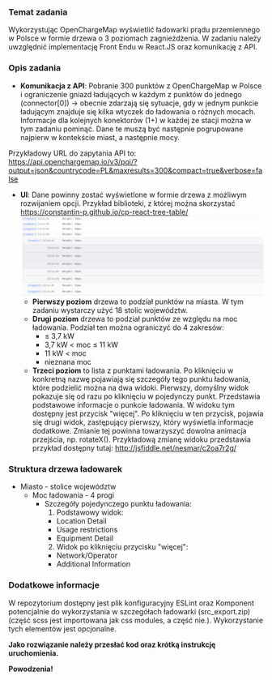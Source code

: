 ### Temat zadania
Wykorzystując OpenChargeMap wyświetlić ładowarki prądu przemiennego w Polsce w formie drzewa o 3 poziomach zagnieżdżenia. W zadaniu należy uwzględnić implementację Front Endu w React.JS oraz komunikację z API.


### Opis zadania
- __Komunikacja z API__: Pobranie 300 punktów z OpenChargeMap w Polsce i ograniczenie gniazd ładujących w każdym z punktów do jednego (connector[0]) → obecnie zdarzają się sytuacje, gdy w jednym punkcie ładującym znajduje się kilka wtyczek do ładowania o różnych mocach. Informacje dla kolejnych konektorów (1+) w każdej ze stacji można w tym zadaniu pominąć.
Dane te muszą być następnie pogrupowane najpierw w kontekście miast, a następnie mocy.

Przykładowy URL do zapytania API to: <https://api.openchargemap.io/v3/poi/?output=json&countrycode=PL&maxresults=300&compact=true&verbose=false>

- __UI__: Dane powinny zostać wyświetlone w formie drzewa z możliwym rozwijaniem opcji. Przykład biblioteki, z której można skorzystać <https://constantin-p.github.io/cp-react-tree-table/>
![Example tree image](tree_example.png)
  - __Pierwszy poziom__ drzewa to podział punktów na miasta. W tym zadaniu wystarczy użyć 18 stolic województw.
  - __Drugi poziom__ drzewa to podział punktów ze względu na moc ładowania. Podział ten można ograniczyć do 4 zakresów:
    - ≤ 3,7 kW
    - 3,7 kW < moc ≤ 11 kW
    - 11 kW < moc
    - nieznana moc
  - __Trzeci poziom__ to lista z punktami ładowania. Po kliknięciu w konkretną nazwę pojawiają się szczegóły tego punktu ładowania, które podzielić można na dwa widoki. Pierwszy, domyślny widok pokazuje się od razu po kliknięciu w pojedynczy punkt. Przedstawia podstawowe informacje o punkcie ładowania. W widoku tym dostępny jest przycisk "więcej". Po kliknięciu w ten przycisk, pojawia się drugi widok, zastępujący pierwszy, który wyświetla informacje dodatkowe. Zmianie tej powinna towarzyszyć dowolna animacja przejścia, np. rotateX(). Przykładową zmianę widoku przedstawia przykład dostępny tutaj: <http://jsfiddle.net/nesmar/c2oa7r2g/>

### Struktura drzewa ładowarek
- Miasto - stolice województw
  - Moc ładowania - 4 progi
    - Szczegóły pojedynczego punktu ładowania:
      1. Podstawowy widok:
        - Location Detail
        - Usage restrictions
        - Equipment Detail
      2. Widok po kliknięciu przycisku "więcej":
        - Network/Operator
        - Additional Information

### Dodatkowe informacje
W repozytorium dostępny jest plik konfiguracyjny ESLint oraz Komponent potencjalnie do wykorzystania w szczegółach ładowarki (src_export.zip) (część scss jest importowana jak css modules, a część nie.). Wykorzystanie tych elementów jest opcjonalne.

__Jako rozwiązanie należy przesłać kod oraz krótką instrukcję uruchomienia.__

__Powodzenia!__
